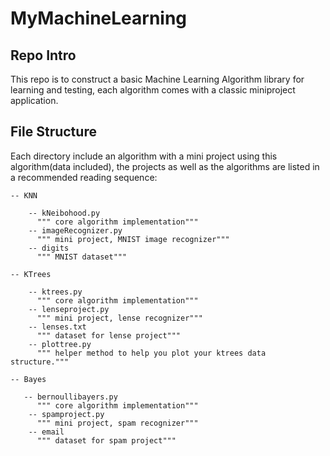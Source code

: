 # MyMachineLearning

## Repo Intro

This repo is to construct a basic Machine Learning Algorithm library for learning and testing, each algorithm comes with a classic miniproject application.

## File Structure

Each directory include an algorithm with a mini project using this algorithm(data included), the projects as well as the algorithms are listed in a recommended reading sequence:

    -- KNN
    
        -- kNeibohood.py
          """ core algorithm implementation"""
        -- imageRecognizer.py
          """ mini project, MNIST image recognizer"""
        -- digits
          """ MNIST dataset"""
          
    -- KTrees
    
        -- ktrees.py
          """ core algorithm implementation"""
        -- lenseproject.py
          """ mini project, lense recognizer"""
        -- lenses.txt
          """ dataset for lense project"""
        -- plottree.py 
          """ helper method to help you plot your ktrees data structure."""
          
    -- Bayes
     
       -- bernoullibayers.py
          """ core algorithm implementation"""
        -- spamproject.py
          """ mini project, spam recognizer"""
        -- email
          """ dataset for spam project"""
          
    
